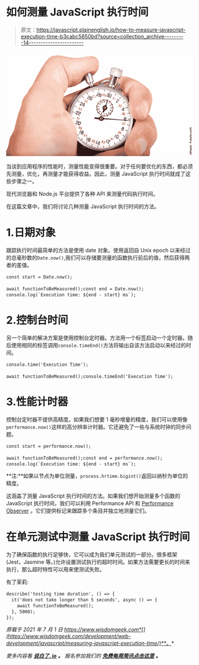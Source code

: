 # 如何测量 JavaScript 执行时间

> 原文：<https://javascript.plainenglish.io/how-to-measure-javascript-execution-time-b3cabc5650bd?source=collection_archive---------14----------------------->

![](img/94149c979b978963102d68ed99954fbc.png)

当谈到应用程序的性能时，测量性能变得很重要。对于任何要优化的东西，都必须先测量，优化，再测量才能获得收益。因此，测量 JavaScript 执行时间就成了这些步骤之一。

现代浏览器和 Node.js 平台提供了各种 API 来测量代码执行时间。

在这篇文章中，我们将讨论几种测量 JavaScript 执行时间的方法。

# 1.日期对象

跟踪执行时间最简单的方法是使用 date 对象。使用返回自 Unix epoch 以来经过的总毫秒数的`Date.now()`,我们可以存储要测量的函数执行前后的值，然后获得两者的差值。

```
const start = Date.now();

await functionToBeMeasured();const end = Date.now();
console.log(`Execution time: ${end - start} ms`);
```

# 2.控制台时间

另一个简单的解决方案是使用控制台定时器。方法用一个标签启动一个定时器。随后使用相同的标签调用`console.timeEnd()`方法将输出自该方法启动以来经过的时间。

```
console.time('Execution Time');

await functionToBeMeasured();console.timeEnd('Execution Time');
```

# 3.性能计时器

控制台定时器不提供高精度。如果我们想要 1 毫秒增量的精度，我们可以使用像`performance.now()`这样的高分辨率计时器。它还避免了一些与系统时钟的同步问题。

```
const start = performance.now();

await functionToBeMeasured();const end = performance.now();
console.log(`Execution time: ${end - start} ms`);
```

**注:**如果以节点为单位测量，`process.hrtime.bigint()`返回以纳秒为单位的精度。

这涵盖了测量 JavaScript 执行时间的方法。如果我们想开始测量多个函数的 JavaScript 执行时间，我们可以利用 Performance API 和 [Performance Observer](https://developer.mozilla.org/en-US/docs/Web/API/PerformanceObserver) 。它们提供标记来跟踪多个条目并独立地测量它们。

# 在单元测试中测量 JavaScript 执行时间

为了确保函数的执行足够快，它可以成为我们单元测试的一部分。很多框架(Jest，Jasmine 等。)允许设置测试执行的超时时间。如果方法需要更长的时间来执行，那么超时特性可以用来使测试失败。

有了茉莉:

```
describe('testing time duration', () => {
  it('does not take longer than 5 seconds', async () => {
    await functionToBeMeasured();
  }, 5000);
});
```

*原载于 2021 年 7 月 1 日 https://www.wisdomgeek.com*[](https://www.wisdomgeek.com/development/web-development/javascript/measuring-javascript-execution-time/)**。**

**更多内容看* [***说白了. io***](http://plainenglish.io/) ***。*** *报名参加我们的* [***免费每周简讯点击这里***](http://newsletter.plainenglish.io/) ***。****